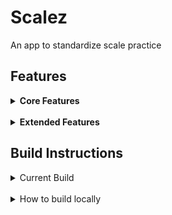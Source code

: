 # Scalez #
An app to standardize scale practice

## Features ##

<details><summary><b>Core Features</b></summary>
What we did
	<ul>
	<li> <i>Create and log in</i> users</li>
	<li> <i>Record and upload</i> a certain scale/key eg. C maj</li>
 	<li> <i>View personal history</i>
	<ul>
	<li> Top score
	<li> Average score
	<li> Graph of personal history showing scores over time
	</ul>
	<li> <i>Auditions</i>
	<ul>
	<li> Request a user to complete an audition of a certain scale
	<li> See all pending auditions for which you are the auditioner or auditionee
	<li> Complete an audition as requested
	<li> See the score of completed auditions
	</ul>
	<li> <i>View a leaderboard</i> of top scores and the user and scale associated with them
	</ul>
</details>
<br>
<details><summary><b>Extended Features</b></summary>
What we would do with more time (see `enhancement` issue tag for more details)
	<ul>
	<li> <i>Create groups of users</i>
	<li> <i>Add instrument recognition</i>
	<li> <i>Add more types of scales</i> (chromatic, pentatonic, etc.)
	<li> <i>Score a full piece of music</i>
	</ul>
</details>



## Build Instructions ##
<details><summary>Current Build</summary>
	<ol>
		<li> Clone the project
		<li> Open the XCode project - `/frontend/Scalez/Scalez/` - in XCode and build for an iOS 12 iPhone Simulator
		<li> Follow the on-screen instructions
	</ol>
	<div style="margin-left: 5rem;">__NOTE:__ This build is connected to our Heroku deployment. If you'd like to implement your own backend, change the host used by the login and create account pages. Likewise, if you'd like to build your own frontend, you can use our API found at `/API/Scalez.postman_collection.json`, and host <a href="https://testdeployment-scalez.herokuapp.com">here</a>
	</div>
</details>
<br>
<details><summary>How to build locally</summary>
	<ol>
		<li> Set up a database of SQLite or Postgres
		<li> With the Database set up, go into command line and set the `DATABASE_URL`
		enviornment variable to match your newly created database
		<li> From the root folder run `python db_create.py` this will generate the tables in the database
		<li> Set the `FLASK_APP` enviornment variable to `server.py`
		<li> Make sure that all the requirements that are found in requirments.txt are
		installed
		<li> Finally enter `flask run` in the command line, this should start the server
	</ol>
</details>
